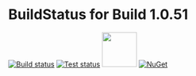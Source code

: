 # BuildStatus for Build 1.0.51

[![Build status](https://ci.appveyor.com/api/projects/status/idimh44hkkub19vm?svg=true)](https://ci.appveyor.com/project/TFTomSun/aspnetcore-extensions)
[![Test status](http://teststatusbadge.azurewebsites.net/api/status/TFTomSun/aspnetcore-extensions)](https://ci.appveyor.com/project/TFTomSun/aspnetcore-extensions/build/tests)
[<img src="https://raw.githubusercontent.com/NuGet/Home/dev/resources/nuget.png" width="70" />](https://www.nuget.org/packages/TomSun.AspNetCore.Extensions/)
[![NuGet](https://img.shields.io/nuget/v/TomSun.AspNetCore.Extensions.svg?style=flat-square)](https://www.nuget.org/packages/TomSun.AspNetCore.Extensions/) 


